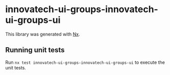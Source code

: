 # innovatech-ui-groups-innovatech-ui-groups-ui

This library was generated with [Nx](https://nx.dev).

## Running unit tests

Run `nx test innovatech-ui-groups-innovatech-ui-groups-ui` to execute the unit tests.
